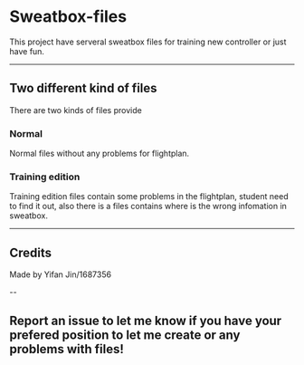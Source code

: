 # **Sweatbox-files**

This project have serveral sweatbox files for training new controller or just have fun.

---

## **Two different kind of files**

There are two kinds of files provide

### Normal

Normal files without any problems for flightplan.

### Training edition

Training edition files contain some problems in the flightplan, student need to find it out, also there is a files contains where is the wrong infomation in sweatbox.

---

## **Credits**
Made by Yifan Jin/1687356

--

## **Report an issue to let me know if you have your prefered position to let me create or any problems with files!**